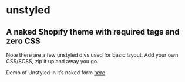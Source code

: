 # unstyled
## A naked Shopify theme with required tags and zero CSS
Note there are a few unstyled divs used for basic layout.
Add your own CSS/SCSS, zip it up and away you go.

Demo of Unstyled in it’s naked form [here][1]

[1]:	http://craigtest-9.myshopify.com "demo"